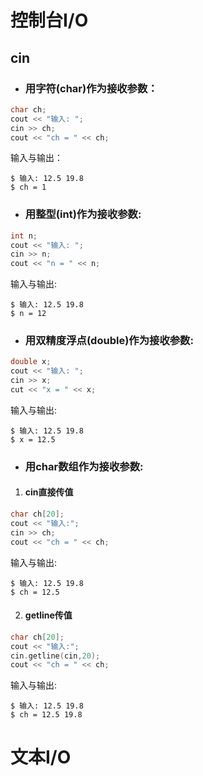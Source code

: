 # 控制台I/O
## cin
- ### 用字符(char)作为接收参数：
```c++
char ch;
cout << "输入: ";
cin >> ch;
cout << "ch = " << ch;
```
输入与输出：
```shell
$ 输入: 12.5 19.8
$ ch = 1 
```
- ### 用整型(int)作为接收参数:
```c++
int n;
cout << "输入: ";
cin >> n;
cout << "n = " << n;
```
输入与输出:
```shell
$ 输入: 12.5 19.8
$ n = 12
```
- ### 用双精度浮点(double)作为接收参数:
```c++
double x;
cout << "输入: ";
cin >> x;
cut << "x = " << x;
```
输入与输出:
```shell
$ 输入: 12.5 19.8
$ x = 12.5
```
- ### 用char数组作为接收参数:
1. #### cin直接传值
```c++
char ch[20];
cout << "输入:";
cin >> ch;
cout << "ch = " << ch;
```
输入与输出:
```shell
$ 输入: 12.5 19.8
$ ch = 12.5
```
2. #### getline传值
```c++
char ch[20];
cout << "输入:";
cin.getline(cin,20);
cout << "ch = " << ch;
```
输入与输出:
```shell
$ 输入: 12.5 19.8
$ ch = 12.5 19.8
```

# 文本I/O
